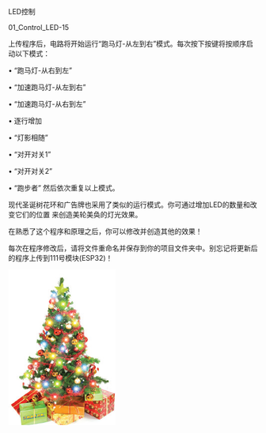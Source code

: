 LED控制

01_Control_LED-15

上传程序后，电路将开始运行“跑马灯-从左到右”模式。每次按下按键将按顺序启动以下模式：

• “跑马灯-从右到左”

• “加速跑马灯-从左到右”

• “加速跑马灯-从右到左”

• 逐行增加

• “灯影相随”

• “对开对关1”

• “对开对关2”

• “跑步者”
然后依次重复以上模式。

现代圣诞树花环和广告牌也采用了类似的运行模式。你可通过增加LED的数量和改变它们的位置
来创造美轮美奂的灯光效果。

在熟悉了这个程序和原理之后，你可以修改并创造其他的效果！

每次在程序修改后，请将文件重命名并保存到你的项目文件夹中。别忘记将更新后的程序上传到111号模块(ESP32)！

![](051p1.png)